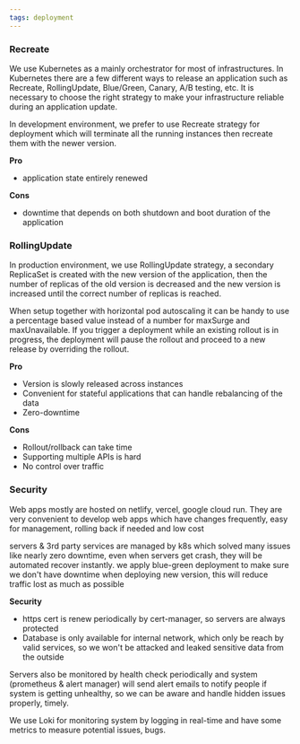 ```yaml
---
tags: deployment
---
```


### Recreate

We use Kubernetes as a mainly orchestrator for most of infrastructures. In Kubernetes there are a few different ways to release an application such as Recreate, RollingUpdate, Blue/Green, Canary, A/B testing, etc. It is necessary to choose the right strategy to make your infrastructure reliable during an application update.

In development environment, we prefer to use Recreate strategy for deployment which will terminate all the running instances then recreate them with the newer version.

**Pro**

- application state entirely renewed

**Cons**

- downtime that depends on both shutdown and boot duration of the application

### RollingUpdate

In production environment, we use RollingUpdate strategy, a secondary ReplicaSet is created with the new version of the application, then the number of replicas of the old version is decreased and the new version is increased until the correct number of replicas is reached.

When setup together with horizontal pod autoscaling it can be handy to use a percentage based value instead of a number for maxSurge and maxUnavailable.
If you trigger a deployment while an existing rollout is in progress, the deployment will pause the rollout and proceed to a new release by overriding the rollout.

**Pro**

- Version is slowly released across instances
- Convenient for stateful applications that can handle rebalancing of the data
- Zero-downtime

**Cons**

- Rollout/rollback can take time
- Supporting multiple APIs is hard
- No control over traffic

### Security

Web apps mostly are hosted on netlify, vercel, google cloud run. They are very convenient to develop web apps which have changes frequently, easy for management, rolling back if needed and low cost

servers & 3rd party services are managed by k8s which solved many issues like nearly zero downtime, even when servers get crash, they will be automated recover instantly. we apply blue-green deployment to make sure we don't have downtime when deploying new version, this will reduce traffic lost as much as possible

**Security**

- https cert is renew periodically by cert-manager, so servers are always protected
- Database is only available for internal network, which only be reach by valid services, so we won't be attacked and leaked sensitive data from the outside

Servers also be monitored by health check periodically and system (prometheus & alert manager) will send alert emails to notify people if system is getting unhealthy, so we can be aware and handle hidden issues properly, timely.

We use Loki for monitoring system by logging in real-time and have some metrics to measure potential issues, bugs.
